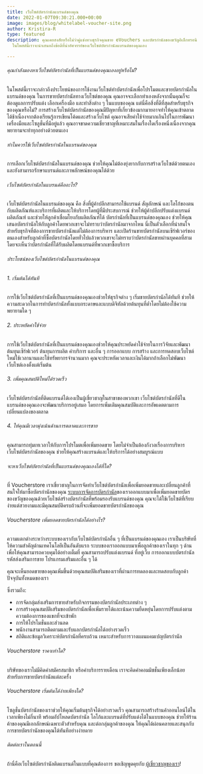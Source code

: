 ```yaml
---
title: เว็บไซต์บัตรกำนัลแบรนด์ของคุณ
date: 2022-01-07T09:30:21.000+00:00
image: images/blog/whitelabel-voucher-site.png
author: Kristira-R
type: featured
description: คุณเคยสงสัยหรือไม่ว่าคู่แข่งทางธุรกิจคุณขาย eVouchers และบัตรกำนัลของขวัญอิเล็กทรอนิกส์ออนไลน์ได้อย่างไร
  ในโพสต์นี้เราจะนำเสนอถึงข้อดีที่น่าอัศจรรย์ของเว็บไซต์บัตรกำนัลแบรนด์ของคุณเอง

---
```

###### คุณกำลังมองหาเว็บไซต์บัตรกำนัลที่เป็นแบรนด์ของคุณเองอยู่หรือไม่?

ในโพสต์นี้เราจะกล่าวถึงประโยชน์ของการใช้งานเว็บไซต์ทำบัตรกำนัลเพื่อโปรโมตและขายบัตรกำนัลในแบรนด์ของคุณ ในการขายบัตรกำนัลทางเว็บไซต์ของคุณ คุณอาจจะเลือกทำเองหลังจากนั้นคุณก็จะต้องดูแลการปรับแต่ง เลือกเครื่องมือ และทำสิ่งต่าง ๆ ในแบบของคุณ แต่นี่คือสิ่งที่ดีที่สุดสำหรับธุรกิจของคุณหรือไม่? การสร้างเว็บไซต์บัตรกำนัลของคุณมีปัญหาที่เกี่ยวข้องมากมายอาจทำให้คุณเข้าตลาดได้ช้าเนื่องจากต้องเรียนรู้การเขียนโค้ดและสร้างเว็บไซต์ คุณอาจเสียค่าใช้จ่ายมากเกินไปในการพัฒนาเครื่องมือและโซลูชั่นที่มีอยู่แล้ว คุณอาจขาดความเชี่ยวชาญที่เหมาะสมในเรื่องใดเรื่องหนึ่งเนื่องจากคุณพยายามจะทำทุกอย่างด้วยตนเอง

###### ทำไมควรใช้เว็บไซต์บัตรกำนัลในแบรนด์ของคุณ

การเลือกเว็บไซต์บัตรกำนัลในแบรนด์ของคุณ ช่วยให้คุณไม่ต้องยุ่งยากกับการสร้างเว็บไซต์ด้วยตนเองและยังสามารถรักษาแบรนด์และภาพลักษณ์ของคุณได้ด้วย

###### เว็บไซต์บัตรกำนัลในแบรนด์คืออะไร?

เว็บไซต์บัตรกำนัลในแบรนด์ของคุณ คือ สิ่งที่ผู้ค้าปลีกสามารถใช้แบรนด์ สัญลักษณ์ และโลโก้ของตน กับผลิตภัณฑ์และบริการที่ผลิตและให้บริการโดยผู้ที่มีประสบการณ์ ช่วยให้ผู้ค้าปลีกปรับแต่งแบรนด์ผลิตภัณฑ์ และช่วยให้ลูกค้าเชื่อมโยงกับผลิตภัณฑ์ได้ บัตรกำนัลที่เป็นแบรนด์ของคุณเอง ช่วยให้คุณเสนอบัตรกำนัลให้กับลูกค้าโดยพวกเขาจะไม่ทราบว่าบัตรกำนัลมาจากไหน นี่เป็นตัวเลือกที่น่าสนใจสำหรับธุรกิจที่ต้องการขายบัตรกำนัลแต่ไม่ต้องการบริหาร และเปิดร้านขายบัตรกำนัลบนเซิร์ฟเวอร์ของตนเองสำหรับลูกค้าที่ซื้อบัตรกำนัลโดยทั่วไปแล้วพวกเขาจะไม่ทราบว่าบัตรกำนัลขายผ่านบุคคลที่สาม โดยจะเห็นว่าบัตรกำนัลที่ได้รับผลิตโดยแบรนด์ที่พวกเขาซื้อบริการ

###### ประโยชน์ของเว็บไซต์บัตรกำนัลในแบรนด์ของคุณ

###### 1. เริ่มต้นได้ทันที

การใช้เว็บไซต์บัตรกำนัลที่เป็นแบรนด์ของคุณเองช่วยให้ธุรกิจต่าง ๆ เริ่มขายบัตรกำนัลได้ทันที ช่วยให้ความสะดวกในการทำบัตรกำนัลทั้งแบบกระดาษและแบบดิจิทัลด้วยต้นทุนที่ต่ำโดยไม่ต้องใช้ความพยายามใด ๆ

###### 2. ประหยัดค่าใช้จ่าย

การใช้เว็บไซต์บัตรกำนัลที่เป็นแบรนด์ของคุณเองช่วยให้คุณประหยัดค่าใช้จ่ายในการวิจัยและพัฒนา ต้นทุนเซิร์ฟเวอร์ ต้นทุนการผลิต ค่าบริการ และอื่น ๆ การออกแบบ การสร้าง และการทดสอบเว็บไซต์ใหม่ใช้เวลานานและใช้ทรัพยากรจำนวนมาก คุณจะประหยัดเวลาและเงินได้มากถ้าเลือกไม่พัฒนาเว็บไซต์เองตั้งแต่เริ่มต้น

###### 3. เพิ่มคุณสมบัติใหม่ได้รวดเร็ว

เว็บไซต์บัตรกำนัลที่ติดแบรนด์ได้เองเป็นผู้เชี่ยวชาญในสาขาของพวกเขา เว็บไซต์บัตรกำนัลที่ดีในแบรนด์ของคุณเองจะพัฒนาบริการอยู่เสมอ โดยการเพิ่มเติมคุณสมบัติและการอัพเดตตามการเปลี่ยนแปลงของตลาด

###### 4. ให้คุณมีเวลามุ่งเน้นด้านการตลาดและการขาย

คุณสามารถทุ่มเทเวลาให้กับการโปรโมตเพื่อเพิ่มยอดขาย โดยไม่จำเป็นต้องกังวลเรื่องการบริหารเว็บไซต์บัตรกำนัลของคุณ ช่วยให้คุณสร้างแบรนด์และให้บริการได้อย่างสมบูรณ์แบบ

###### จะหาเว็บไซต์บัตรกำนัลที่เป็นแบรนด์ของคุณเองได้ที่ใด?

ที่ Voucherstore เราเชี่ยวชาญในการจัดทำเว็บไซต์บัตรกำนัลเพื่อเพิ่มยอดขายและเปลี่ยนลูกค้าที่สนใจให้มาซื้อบัตรกำนัลของคุณ [ระบบการจัดการบัตรกำนัล](/)ของเราออกแบบมาเพื่อเพิ่มยอดขายบัตรของขวัญของคุณด้วยเว็บไซต์สร้างบัตรกำนัลที่พร้อมรองรับแบรนด์ของคุณ คุณจะได้ใช้เว็บไซต์ที่เรียบง่ายแต่สวยงามและมีคุณสมบัติครบถ้วนที่จะเพิ่มยอดขายบัตรกำนัลของคุณ

###### Voucherstore เพิ่มยอดขายบัตรกำนัลได้อย่างไร?

ความแตกต่างระหว่างระบบของเรากับเว็บไซต์บัตรกำนัลอื่น ๆ ที่เป็นแบรนด์ของคุณเอง เราเป็นบริษัทที่ให้ความสำคัญด้านเทคโนโลยีเป็นอันดับแรก ระบบของเราออกแบบมาเพื่อลูกค้าของเราในทุก ๆ ด้าน เพื่อให้คุณสามารถควบคุมได้อย่างเต็มที่ คุณสามารถปรับแต่งแบรนด์ ที่อยู่เว็บ การออกแบบบัตรกำนัล รหัสส่งเสริมการขาย โปรแกรมเสริมและอื่น ๆ ได้

คุณจะเห็นยอดขายของคุณเพิ่มขึ้นด้วยคุณสมบัติเสริมของเราที่ผ่านการทดลองและทดสอบกับลูกค้าปัจจุบันทั้งหมดของเรา

ซึ่งรวมถึง:

* การจัดกลุ่มส่งเสริมการขายสำหรับกิจกรรมของบัตรกำนัลประเภทต่าง ๆ
* การสร้างคุณสมบัติเสริมของบัตรกำนัลเพื่อเพิ่มรายได้และเน้นความยืดหยุ่นโดยการปรับแต่งตามความต้องการของแขกที่จะเข้าพัก
* การให้โปรโมชั่นและส่วนลด
* พนักงานสามารถติดตามและรับแลกบัตรกำนัลได้อย่างรวดเร็ว
* สถิติและข้อมูลวิเคราะห์บัตรกำนัลที่ครบถ้วน เหมาะสำหรับการวางแผนแคมเปญบัตรกำนัล

###### Voucherstore ราคาเท่าใด?

บริษัทของเราไม่มีคิดค่าสมัครสมาชิก หรือค่าบริการรายเดือน เราจะคิดค่าคอมมิชชั่นเพียงเล็กน้อยสำหรับการขายบัตรกำนัลแต่ละครั้ง

###### Voucherstore เริ่มต้นได้ง่ายเพียงใด?

โซลูชั่นบัตรกำนัลของเราช่วยให้คุณเริ่มต้นธุรกิจได้อย่างรวดเร็ว คุณสามารถสร้างร้านค้าออนไลน์ได้ในเวลาเพียงไม่กี่นาที พร้อมอัปโหลดบัตรกำนัล โลโก้และแบรนด์ที่ปรับแต่งได้ในแบบของคุณ ช่วยให้ร้านค้าของคุณมีเอกลักษณ์เฉพาะตัวสำหรับคุณ และต่อกลุ่มลูกค้าของคุณ ให้คุณได้ผ่อนคลายและสนุกกับการขายบัตรกำนัลของคุณได้ทันทีอย่างง่ายดาย

###### ติดต่อเราในตอนนี้

ถ้านี่คือเว็บไซต์บัตรกำนัลติดแบรนด์ในแบบที่คุณต้องการ ขอเชิญพูดคุยกับ [ผู้เชี่ยวชาญของเรา](contact/)!
